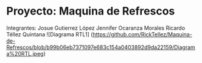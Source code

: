 # Proyecto: Maquina de Refrescos 
 Integrantes: 
  Josue Gutierrez López
  Jennifer Ocaranza Morales
  Ricardo Téllez Quintana
![Diagrama RTL1] (https://github.com/RickTellez/Maquina-de-Refrescos/blob/b99b06eb7371097e683c154a0403892d9da22159/Diagrama%20RTL.jpeg)
